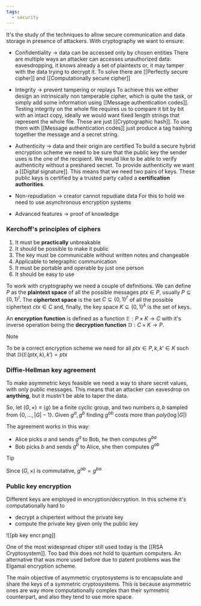 ```yaml
---
tags:
  - security
---
```

It's the study of the techniques to allow secure communication and data storage in presence of attackers. With cryptography we want to ensure:
- Confidentiality $\to$ data can be accessed only by chosen entities
	There are multiple ways an attacker can accesses unauthorized data: eavesdropping, it knows already a set of plaintexts or, it may tamper with the data trying to decrypt it. To solve there are [[Perfectly secure cipher]] and [[Computationally secure cipher]]

- Integrity $\to$ prevent tampering or replays
	To achieve this we either design an intrinsically non tamperable cipher, which is quite the task, or simply add some information using [[Message authentication codes]]. Testing integrity on the whole file requires us to compare it bit by bit with an intact copy, ideally we would want fixed length strings that represent the whole file. These are just [[Cryptographic hash]]. To use them with [[Message authentication codes]] just produce a tag hashing together the message and a secret string.

- Authenticity $\to$ data and their origin are certified
	To build a secure hybrid encryption scheme we need to be sure that the public key the sender uses is the one of the recipient. We would like to be able to verify authenticity without a preshared secret. To provide authenticity we want a [[Digital signature]]. This means that we need two pairs of keys. These public keys is certified by a trusted party called a **certification authorities**.

- Non-repudiation $\to$ creator cannot repudiate data
	For this to hold we need to use asynchronous encryption systems

- Advanced features $\to$ proof of knowledge
### Kerchoff's principles of ciphers
1) It must be **practically** unbreakable
2) It should be possible to make it public
3) The key must be communicable without written notes and changeable
4) Applicable to telegraphic communication
5) It must be portable and operable by just one person
6) It should be easy to use

To work with cryptography we need a couple of definitions. We can define $P$ as the **plaintext space** of all the possible messages $ptx \in P$, usually $P \subseteq \{ 0,1 \}^{l}$. The **ciphertext space** is the set $C \subseteq \{ 0,1 \}^{l'}$ of all the possible ciphertext $ctx \in C$ and, finally, the key space $K \subseteq \{ 0,1 \}^{\lambda}$ is the set of keys.

An **encryption function** is defined as a function $\mathbb E: P\times K \to C$ with it's inverse operation being the **decryption function** $\mathbb D: C\times K \to P$. 

>[!note]
To be a correct encryption scheme we need for all $ptx \in P,k,k'\in K$ such that $\mathbb D(\mathbb E(ptx,k),k') = ptx$
### Diffie-Hellman key agreement

To make asymmetric keys feasible we need a way to share secret values, with only public messages. This means that an attacker can eavesdrop on **anything**, but it mustn't be able to taper the data.

So, let $(G,\times )\equiv \langle g\rangle$ be a finite cyclic group, and two numbers $a,b$ sampled from $\{  0,\dots,|G|-1\}$. Given $g^{a},g^{b}$ finding $g^{ab}$ costs more than $poly(\log|G|)$

The agreement works in this way:
- Alice picks $a$ and sends $g^{a}$ to Bob, he then computes $g^{ba}$
- Bob picks $b$ and sends $g^{b}$ to Alice, she then computes $g^{ab}$

>[!tip]
>Since $(G,\times)$ is commutative, $g^{ab} = g^{ba}$ 
### Public key encryption

Different keys are employed in encryption/decryption. In this scheme it's computationally hard to 
- decrypt a chipertext without the private key
- compute the private key given only the public key

![[pb key encr.png]]

One of the most widespread chiper still used today is the [[RSA Cryptosystem]]. Too bad this does not hold to quantum computers. An alternative that was more used before due to patent problems was the Elgamal encryption scheme.

The main objective of asymmetric cryptosystems is to encapsulate and share the keys of a symmetric cryptosystems. This is because asymmetric ones are way more computationally complex than their symmetric counterpart, and also they tend to use more space.
